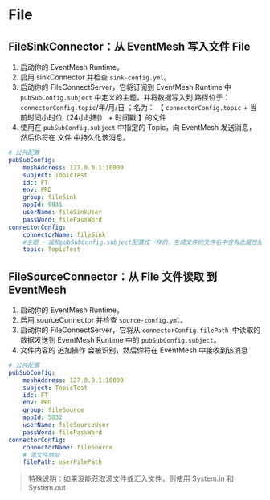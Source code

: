 # File

## FileSinkConnector：从 EventMesh 写入文件 File

1. 启动你的 EventMesh Runtime。
2. 启用 sinkConnector 并检查 `sink-config.yml`。
3. 启动你的 FileConnectServer，它将订阅到 EventMesh Runtime 中 `pubSubConfig.subject` 中定义的主题，并将数据写入到 路径位于： `connectorConfig.topic`/年/月/日  ；名为： 【 `connectorConfig.topic` + 当前时间小时位（24小时制） + 时间戳 】的文件
4. 使用在 `pubSubConfig.subject` 中指定的 Topic，向 EventMesh 发送消息，然后你将在 文件 中持久化该消息。

```yaml
# 公共配置
pubSubConfig:
    meshAddress: 127.0.0.1:10000
    subject: TopicTest
    idc: FT
    env: PRD
    group: fileSink
    appId: 5031
    userName: fileSinkUser
    passWord: filePassWord
connectorConfig:
    connectorName: fileSink
    #主题 一般和pubSubConfig.subject配置成一样的，生成文件的文件名中含有此属性配置值
    topic: TopicTest
```

## FileSourceConnector：从 File 文件读取 到 EventMesh

1. 启动你的 EventMesh Runtime。
2. 启用 sourceConnector 并检查 `source-config.yml`。 
3. 启动你的 FileConnectServer，它将从 `connectorConfig.filePath `中读取的数据发送到 EventMesh Runtime 中的 `pubSubConfig.subject`。 
4. 文件内容的 追加操作 会被识别，然后你将在 EventMesh 中接收到该消息

```yaml
# 公共配置
pubSubConfig:
    meshAddress: 127.0.0.1:10000
    subject: TopicTest
    idc: FT
    env: PRD
    group: fileSource
    appId: 5032
    userName: fileSourceUser
    passWord: filePassWord
connectorConfig:
    connectorName: fileSource
    # 源文件地址
    filePath: userFilePath
```

> 特殊说明：如果没能获取源文件或汇入文件，则使用 System.in 和 System.out